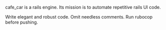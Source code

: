 cafe_car is a rails engine. Its mission is to automate repetitive rails UI code.

Write elegant and robust code.
Omit needless comments.
Run rubocop before pushing.
